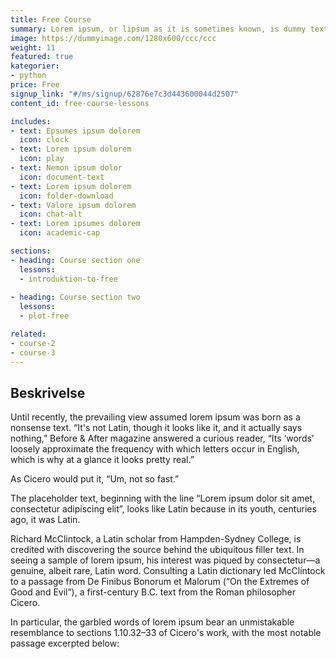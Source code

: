 ```yaml
---
title: Free Course
summary: Lorem ipsum, or lipsum as it is sometimes known, is dummy text used in laying out print, graphic or web designs. 
image: https://dummyimage.com/1280x600/ccc/ccc
weight: 11
featured: true
kategorier:
- python
price: Free
signup_link: "#/ms/signup/62876e7c3d443600044d2507"
content_id: free-course-lessons

includes:
- text: Epsumes ipsum dolorem
  icon: clock
- text: Lorem ipsum dolorem
  icon: play
- text: Nemon ipsum dolor
  icon: document-text
- text: Lorem ipsum dolorem
  icon: folder-download
- text: Valore ipsum dolorem
  icon: chat-alt
- text: Lorem ipsumes dolorem
  icon: academic-cap

sections:
- heading: Course section one
  lessons:
  - introduktion-to-free
  
- heading: Course section two
  lessons:
  - plot-free

related:
- course-2
- course-3
---
```


## Beskrivelse

Until recently, the prevailing view assumed lorem ipsum was born as a nonsense text. “It's not Latin, though it looks like it, and it actually says nothing,” Before & After magazine answered a curious reader, “Its ‘words’ loosely approximate the frequency with which letters occur in English, which is why at a glance it looks pretty real.”

As Cicero would put it, “Um, not so fast.”

The placeholder text, beginning with the line “Lorem ipsum dolor sit amet, consectetur adipiscing elit”, looks like Latin because in its youth, centuries ago, it was Latin.

Richard McClintock, a Latin scholar from Hampden-Sydney College, is credited with discovering the source behind the ubiquitous filler text. In seeing a sample of lorem ipsum, his interest was piqued by consectetur—a genuine, albeit rare, Latin word. Consulting a Latin dictionary led McClintock to a passage from De Finibus Bonorum et Malorum (“On the Extremes of Good and Evil”), a first-century B.C. text from the Roman philosopher Cicero.

In particular, the garbled words of lorem ipsum bear an unmistakable resemblance to sections 1.10.32–33 of Cicero's work, with the most notable passage excerpted below:
